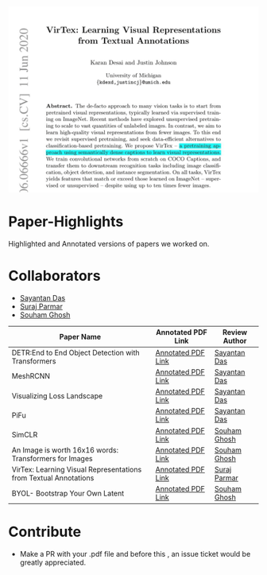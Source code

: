 ![](https://raw.githubusercontent.com/ucalyptus/Paper-Highlights/master/papers.gif)

# Paper-Highlights
Highlighted and Annotated versions of papers we worked on.

# Collaborators
- [Sayantan Das](https://github.com/ucalyptus/)
- [Suraj Parmar](https://github.com/parmarsuraj99/)
- [Souham Ghosh](https://github.com/Sgsouham/)

| Paper Name  | Annotated PDF Link |Review Author |
|---|---|---|
| DETR:End to End Object Detection with Transformers| [Annotated PDF Link](https://ucalyptus.github.io/Paper-Highlights/DETR_up.pdf) | [Sayantan Das](https://github.com/ucalyptus/)|
| MeshRCNN | [Annotated PDF Link](https://ucalyptus.github.io/Paper-Highlights/MESHRCNN_up.pdf) | [Sayantan Das](https://github.com/ucalyptus/)|
| Visualizing Loss Landscape| [Annotated PDF Link](https://ucalyptus.github.io/Paper-Highlights/Visualizing%20Loss%20Landscape_up.pdf) | [Sayantan Das](https://github.com/ucalyptus/)|
| PiFu| [Annotated PDF Link](https://ucalyptus.github.io/Paper-Highlights/pifu_up.pdf) | [Sayantan Das](https://github.com/ucalyptus/)|
|SimCLR| [Annotated PDF Link](https://ucalyptus.github.io/Paper-Highlights/simclr.pdf) | [Souham Ghosh](https://github.com/Sgsouham/)|
|An Image is worth 16x16 words: Transformers for Images| [Annotated PDF Link](https://ucalyptus.github.io/Paper-Highlights/an_image_is_worth_16x16_words_transformers_for_image_recognition_at_scale-pages-deleted.pdf) | [Souham Ghosh](https://github.com/Sgsouham/)|
| VirTex: Learning Visual Representations from Textual Annotations | [Annotated PDF Link](https://ucalyptus.github.io/Paper-Highlights/VirTex_annotated.pdf) | [Suraj Parmar](https://github.com/parmarsuraj99/)|
 |BYOL- Bootstrap Your Own Latent| [Annotated PDF Link](https://ucalyptus.github.io/Paper-Highlights/BYOL.pdf)| [Souham Ghosh](https://github.com/Sgsouham/)|



# Contribute
- Make a PR with your .pdf file and before this , an issue ticket would be greatly appreciated.


